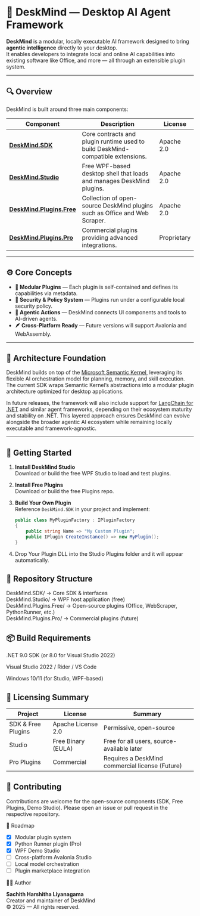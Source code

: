 # 🧠 DeskMind — Desktop AI Agent Framework

**DeskMind** is a modular, locally executable AI framework designed to bring **agentic intelligence** directly to your desktop.  
It enables developers to integrate local and online AI capabilities into existing software like Office, and more — all through an extensible plugin system.

---

## 🔍 Overview

DeskMind is built around three main components:

| Component | Description | License |
|------------|--------------|----------|
| **[DeskMind.SDK](https://github.com/DeskMind/DeskMind.SDK)** | Core contracts and plugin runtime used to build DeskMind-compatible extensions. | Apache 2.0 |
| **[DeskMind.Studio](https://github.com/DeskMind/DeskMind.Studio)** | Free WPF-based desktop shell that loads and manages DeskMind plugins. | Apache 2.0 |
| **[DeskMind.Plugins.Free](https://github.com/DeskMind/DeskMind.Plugins.Free)** | Collection of open-source DeskMind plugins such as Office and Web Scraper. | Apache 2.0 |
| **[DeskMind.Plugins.Pro](https://github.com/DeskMind/DeskMind.Plugins.Pro)** | Commercial plugins providing advanced integrations. | Proprietary |

---

## ⚙️ Core Concepts

- **🧩 Modular Plugins** — Each plugin is self-contained and defines its capabilities via metadata.
- **🔐 Security & Policy System** — Plugins run under a configurable local security policy.
- **🧠 Agentic Actions** — DeskMind connects UI components and tools to AI-driven agents.
- **🪶 Cross-Platform Ready** — Future versions will support Avalonia and WebAssembly.

---

## 🧩 Architecture Foundation

DeskMind builds on top of the [Microsoft Semantic Kernel](https://github.com/microsoft/semantic-kernel),
leveraging its flexible AI orchestration model for planning, memory, and skill execution.
The current SDK wraps Semantic Kernel’s abstractions into a modular plugin architecture
optimized for desktop applications.

In future releases, the framework will also include support for
[LangChain for .NET](https://github.com/tryAGI/LangChain) and similar agent frameworks,
depending on their ecosystem maturity and stability on .NET.
This layered approach ensures DeskMind can evolve alongside the broader
agentic AI ecosystem while remaining locally executable and framework-agnostic.

---

## 🚀 Getting Started

1. **Install DeskMind Studio**  
   Download or build the free WPF Studio to load and test plugins.

2. **Install Free Plugins**  
   Download or build the free Plugins repo.

3. **Build Your Own Plugin**  
   Reference `DeskMind.SDK` in your project and implement:
   ```csharp
   public class MyPluginFactory : IPluginFactory
   {
       public string Name => "My Custom Plugin";
       public IPlugin CreateInstance() => new MyPlugin();
   }
4. Drop Your Plugin DLL into the Studio Plugins folder and it will appear automatically.

## 🧰 Repository Structure
DeskMind.SDK/                → Core SDK & interfaces  
DeskMind.Studio/             → WPF host application (free)  
DeskMind.Plugins.Free/       → Open-source plugins (Office, WebScraper, PythonRunner,  etc.)  
DeskMind.Plugins.Pro/        → Commercial plugins (future)  

## 📦 Build Requirements

.NET 9.0 SDK (or 8.0 for Visual Studio 2022)

Visual Studio 2022 / Rider / VS Code

Windows 10/11 (for Studio, WPF-based)

## 🪪 Licensing Summary
| Project            | License            | Summary                                    |
| ------------------ | ------------------ | ------------------------------------------ |
| SDK & Free Plugins | Apache License 2.0 | Permissive, open-source                    |
| Studio             | Free Binary (EULA) | Free for all users, source-available later |
| Pro Plugins        | Commercial         | Requires a DeskMind commercial license (Future)    |

## 💬 Contributing

Contributions are welcome for the open-source components (SDK, Free Plugins, Demo Studio).
Please open an issue or pull request in the respective repository.

📅 Roadmap

 - [x] Modular plugin system
 - [x] Python Runner plugin (Pro)
 - [x] WPF Demo Studio
 - [ ] Cross-platform Avalonia Studio
 - [ ] Local model orchestration
 - [ ] Plugin marketplace integration

🧑‍💻 Author

**Sachith Harshitha Liyanagama**  
Creator and maintainer of DeskMind  
© 2025 — All rights reserved.
